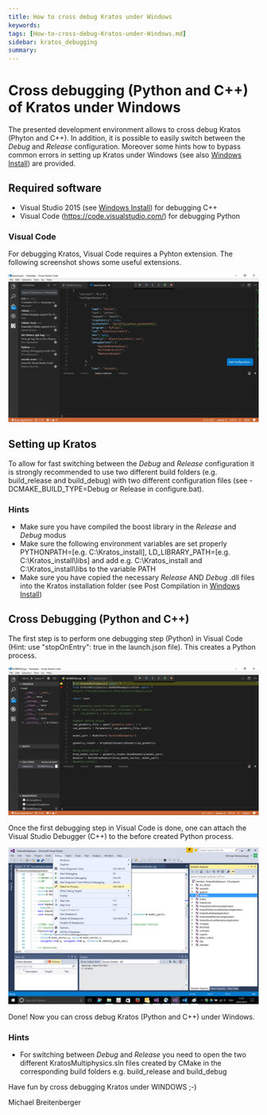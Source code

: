 ```yaml
---
title: How to cross debug Kratos under Windows
keywords: 
tags: [How-to-cross-debug-Kratos-under-Windows.md]
sidebar: kratos_debugging
summary: 
---
```


# Cross debugging (Python and C++) of Kratos under Windows
The presented development environment allows to cross debug Kratos (Phyton and C++). In addition, it is possible to easily switch between the _Debug_ and _Release_ configuration. Moreover some hints how to bypass common errors in setting up Kratos under Windows (see also [Windows Install](Windows-Install)) are provided.

## Required software
* Visual Studio 2015 (see [Windows Install](Windows-Install)) for debugging C++
* Visual Code (https://code.visualstudio.com/) for debugging Python

### Visual Code
For debugging Kratos, Visual Code requires a Pyhton extension. The following screenshot shows some useful extensions.
 
![Useful Visual Code extensions](https://raw.githubusercontent.com/KratosMultiphysics/Documentation/master/Wiki_files/Home/Extensions.PNG)

## Setting up Kratos
To allow for fast switching between the _Debug_ and _Release_ configuration it is strongly recommended to use two different build folders (e.g. build_release and build_debug) with two different configuration files (see -DCMAKE_BUILD_TYPE=Debug or Release in configure.bat).
### Hints
* Make sure you have compiled the boost library in the _Release_ and _Debug_ modus
* Make sure the following environment variables are set properly PYTHONPATH=[e.g. C:\Kratos_install], LD_LIBRARY_PATH=[e.g. C:\Kratos_install\libs] and add e.g. C:\Kratos_install and C:\Kratos_install\libs to the variable PATH
* Make sure you have copied the necessary _Release_ AND _Debug_ .dll files into the Kratos installation folder (see Post Compilation in [Windows Install](Windows-Install))

## Cross Debugging (Python and C++)
The first step is to perform one debugging step (Python) in Visual Code (Hint: use "stopOnEntry": true in the launch.json file). This creates a Python process.

![](https://raw.githubusercontent.com/KratosMultiphysics/Documentation/master/Wiki_files/Home/Kratos_VisualCode_Python.PNG)

Once the first debugging step in Visual Code is done, one can attach the Visual Studio Debugger (C++) to the before created Python process.

![](https://raw.githubusercontent.com/KratosMultiphysics/Documentation/master/Wiki_files/Home/Attach_to_process.png)

Done! Now you can cross debug Kratos (Python and C++) under Windows.

### Hints
* For switching between _Debug_ and _Release_ you need to open the two different KratosMultiphysics.sln files created by CMake in the corresponding build folders e.g. build_release and build_debug

Have fun by cross debugging Kratos under WINDOWS ;-)

Michael Breitenberger